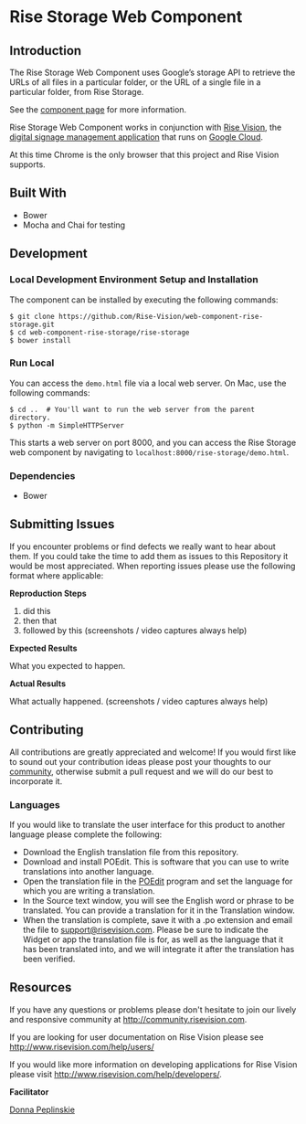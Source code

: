 # Rise Storage Web Component

## Introduction

The Rise Storage Web Component uses Google’s storage API to retrieve the URLs of all files in a particular folder, or the URL of a single file in a particular folder, from Rise Storage.

See the [component page](http://rise-vision.github.io/web-component-rise-storage/components/web-component-rise-storage/rise-storage/) for more information.

Rise Storage Web Component works in conjunction with [Rise Vision](http://www.risevision.com), the [digital signage management application](http://rva.risevision.com/) that runs on [Google Cloud](https://cloud.google.com).

At this time Chrome is the only browser that this project and Rise Vision supports.

## Built With
- Bower
- Mocha and Chai for testing

## Development

### Local Development Environment Setup and Installation
The component can be installed by executing the following commands:
```
$ git clone https://github.com/Rise-Vision/web-component-rise-storage.git
$ cd web-component-rise-storage/rise-storage
$ bower install
```

### Run Local
You can access the `demo.html` file via a local web server. On Mac, use the following
commands:
```
$ cd ..  # You'll want to run the web server from the parent directory.
$ python -m SimpleHTTPServer
```
This starts a web server on port 8000, and you can access the Rise Storage web component by navigating to `localhost:8000/rise-storage/demo.html`.

### Dependencies
* Bower

## Submitting Issues
If you encounter problems or find defects we really want to hear about them. If you could take the time to add them as issues to this Repository it would be most appreciated. When reporting issues please use the following format where applicable:

**Reproduction Steps**

1. did this
2. then that
3. followed by this (screenshots / video captures always help)

**Expected Results**

What you expected to happen.

**Actual Results**

What actually happened. (screenshots / video captures always help)

## Contributing
All contributions are greatly appreciated and welcome! If you would first like to sound out your contribution ideas please post your thoughts to our [community](http://community.risevision.com), otherwise submit a pull request and we will do our best to incorporate it.

### Languages

If you would like to translate the user interface for this product to another language please complete the following:
- Download the English translation file from this repository.
- Download and install POEdit. This is software that you can use to write translations into another language.
- Open the translation file in the [POEdit](http://www.poedit.net/) program and set the language for which you are writing a translation.
- In the Source text window, you will see the English word or phrase to be translated. You can provide a translation for it in the Translation window.
- When the translation is complete, save it with a .po extension and email the file to support@risevision.com. Please be sure to indicate the Widget or app the translation file is for, as well as the language that it has been translated into, and we will integrate it after the translation has been verified.

## Resources
If you have any questions or problems please don't hesitate to join our lively and responsive community at http://community.risevision.com.

If you are looking for user documentation on Rise Vision please see http://www.risevision.com/help/users/

If you would like more information on developing applications for Rise Vision please visit http://www.risevision.com/help/developers/.

**Facilitator**

[Donna Peplinskie](https://github.com/donnapep "Donna Peplinskie")

